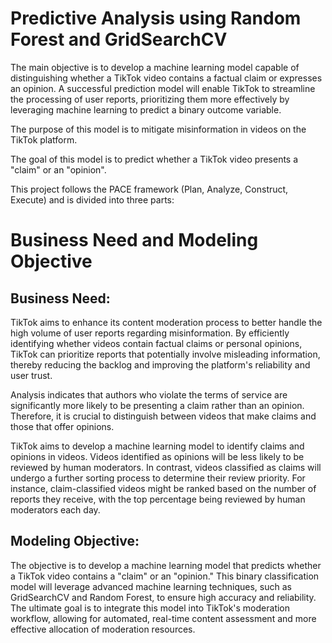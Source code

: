 # Predictive Analysis using Random Forest and GridSearchCV
The main objective is to develop a machine learning model capable of distinguishing whether a TikTok video contains a factual claim or expresses an opinion. A successful prediction model will enable TikTok to streamline the processing of user reports, prioritizing them more effectively by leveraging machine learning to predict a binary outcome variable.

The purpose of this model is to mitigate misinformation in videos on the TikTok platform.

The goal of this model is to predict whether a TikTok video presents a "claim" or an "opinion".

This project follows the PACE framework (Plan, Analyze, Construct, Execute) and is divided into three parts:

# Business Need and Modeling Objective
## Business Need:
TikTok aims to enhance its content moderation process to better handle the high volume of user reports regarding misinformation. By efficiently identifying whether videos contain factual claims or personal opinions, TikTok can prioritize reports that potentially involve misleading information, thereby reducing the backlog and improving the platform's reliability and user trust.

Analysis indicates that authors who violate the terms of service are significantly more likely to be presenting a claim rather than an opinion. Therefore, it is crucial to distinguish between videos that make claims and those that offer opinions.

TikTok aims to develop a machine learning model to identify claims and opinions in videos. Videos identified as opinions will be less likely to be reviewed by human moderators. In contrast, videos classified as claims will undergo a further sorting process to determine their review priority. For instance, claim-classified videos might be ranked based on the number of reports they receive, with the top percentage being reviewed by human moderators each day.

## Modeling Objective:
The objective is to develop a machine learning model that predicts whether a TikTok video contains a "claim" or an "opinion." This binary classification model will leverage advanced machine learning techniques, such as GridSearchCV and Random Forest, to ensure high accuracy and reliability. The ultimate goal is to integrate this model into TikTok's moderation workflow, allowing for automated, real-time content assessment and more effective allocation of moderation resources.
